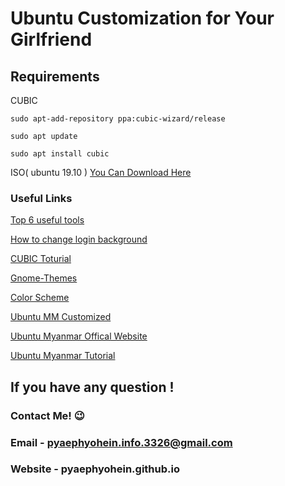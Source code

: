 # Ubuntu Customization for Your Girlfriend
## Requirements

CUBIC


```
sudo apt-add-repository ppa:cubic-wizard/release
```
```
sudo apt update
```
```
sudo apt install cubic
```
ISO( ubuntu 19.10 ) [You Can Download Here](http://releases.ubuntu.com/19.10/ubuntu-19.10-desktop-amd64.iso?_ga=2.143101685.1524121585.1581840119-1785412254.1571327926)

### Useful Links 
[Top 6 useful tools](https://www.maketecheasier.com/6-tools-to-easily-create-your-own-custom-linux-distro/)

[How to change login background](https://vitux.com/how-to-change-login-lock-screen-background-in-ubuntu/)

[CUBIC Toturial](https://www.techrepublic.com/article/how-to-create-a-custom-ubuntu-iso-with-cubic/)

[Gnome-Themes](https://www.gnome-look.org/)

[Color Scheme](https://paletton.com/#uid=13q0u0k4Qfc2Mqg3Ukt5Q8Ldx6R)

[Ubuntu MM Customized](https://sourceforge.net/projects/ubuntumm/)

[Ubuntu Myanmar Offical Website](https://ubuntu-mm.net/)

[Ubuntu Myanmar Tutorial](https://ubuntu-mm.net/umw/)

## If you have any question !  
### Contact Me! :wink:
### Email - pyaephyohein.info.3326@gmail.com
### Website - pyaephyohein.github.io


